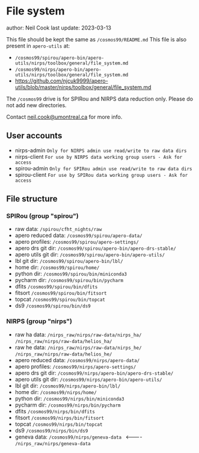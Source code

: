 # File system

author: Neil Cook
last update: 2023-03-13

This file should be kept the same as `/cosmos99/README.md`
This file is also present in `apero-utils` at:
- `/cosmos99/spirou/apero-bin/apero-utils/nirps/toolbox/general/file_system.md`
- `/cosmos99/nirps/apero-bin/apero-utils/nirps/toolbox/general/file_system.md`
- https://github.com/njcuk9999/apero-utils/blob/master/nirps/toolbox/general/file_system.md

The `/cosmos99` drive is for SPIRou and NIRPS data reduction only.
Please do not add new directories.

Contact neil.cook@umontreal.ca for more info.

## User accounts

- nirps-admin       `Only for NIRPS admin use read/write to raw data dirs`
- nirps-client      `For use by NIRPS data working group users - Ask for access`
- spirou-admin      `Only for SPIRou admin use read/write to raw data dirs`
- spirou-client      `For use by SPIRou data working group users - Ask for access`


## File structure


### SPIRou  (group "spirou")


- raw data:              `/spirou/cfht_nights/raw`
- apero reduced data:    `/cosmos99/spirou/apero-data/`
- apero profiles:        `/cosmos99/spirou/apero-settings/`
- apero drs git dir:     `/cosmos99/spirou/apero-bin/apero-drs-stable/`
- apero utils git dir:   `/cosmos99/spirou/apero-bin/apero-utils/`
- lbl git dir:           `/cosmos99/spirou/apero-bin/lbl/`
- home dir:              `/cosmos99/spirou/home/`
- python dir:            `/cosmos99/spirou/bin/miniconda3`
- pycharm dir:           `/cosmos99/spirou/bin/pycharm`
- dfits                  `/cosmos99/spirou/bin/dfits`
- fitsort                `/cosmos99/spirou/bin/fitsort`
- topcat                 `/cosmos99/spirou/bin/topcat`
- ds9                    `/cosmos99/spirou/bin/ds9`



### NIRPS (group "nirps")


- raw ha data:            `/nirps_raw/nirps/raw-data/nirps_ha/`
						`/nirps_raw/nirps/raw-data/helios_ha/`
- raw he data:            `/nirps_raw/nirps/raw-data/nirps_he/`
					    `/nirps_raw/nirps/raw-data/helios_he/`
- apero reduced data:    `/cosmos99/nirps/apero-data/`
- apero profiles:        `/cosmos99/nirps/apero-settings/`
- apero drs git dir:     `/cosmos99/nirps/apero-bin/apero-drs-stable/`
- apero utils git dir:   `/cosmos99/nirps/apero-bin/apero-utils/`
- lbl git dir:           `/cosmos99/nirps/apero-bin/lbl/`
- home dir:              `/cosmos99/nirps/home/`
- python dir:            `/cosmos99/nirps/bin/miniconda3`
- pycharm dir:           `/cosmos99/nirps/bin/pycharm`
- dfits                  `/cosmos99/nirps/bin/dfits`
- fitsort                `/cosmos99/nirps/bin/fitsort`
- topcat                 `/cosmos99/nirps/bin/topcat`
- ds9                    `/cosmos99/nirps/bin/ds9`
- geneva data:           `/cosmos99/nirps/geneva-data ` <---- `/nirps_raw/nirps/geneva-data`
